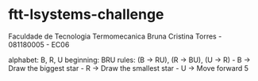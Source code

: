# ftt-lsystems-challenge
Faculdade de Tecnologia Termomecanica
Bruna Cristina Torres - 081180005 - EC06

alphabet: B, R, U
beginning: BRU
rules: (B -> RU), (R -> BU), (U -> R)
        - B -> Draw the biggest star
        - R -> Draw the smallest star
        - U -> Move forward 5
        
       